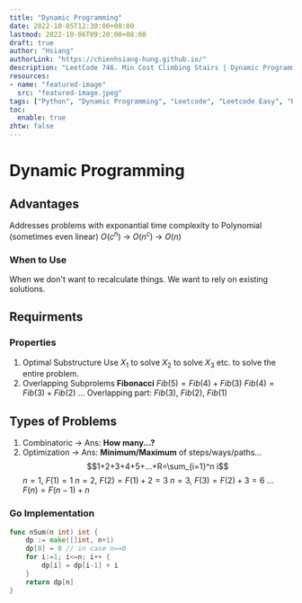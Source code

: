 ```yaml
---
title: "Dynamic Programming"
date: 2022-10-05T12:30:00+08:00
lastmod: 2022-10-06T09:20:00+08:00
draft: true
author: "Hsiang"
authorLink: "https://chienhsiang-hung.github.io/"
description: "LeetCode 746. Min Cost Climbing Stairs | Dynamic Programming | Python | Time O(n) Space O(1) Question"
resources:
- name: "featured-image"
  src: "featured-image.jpeg"
tags: ["Python", "Dynamic Programming", "Leetcode", "Leetcode Easy", "Bottom Up Approach"]
toc:
  enable: true
zhtw: false
---
```

# Dynamic Programming
## Advantages
Addresses problems with exponantial time complexity to Polynomial (sometimes even linear)
$O(c^n)$ -> $O(n^c)$ -> $O(n)$
### When to Use
When we don't want to recalculate things. We want to rely on existing solutions.

## Requirments
### Properties
1. Optimal Substructure
Use $X_1$ to solve $X_2$ to solve $X_3$ etc. to solve the entire problem.
2. Overlapping Subprolems
**Fibonacci**
$Fib(5) = Fib(4) + Fib(3)$
$Fib(4) = Fib(3) + Fib(2)$
...
Overlapping part: $Fib(3)$, $Fib(2)$, $Fib(1)$

## Types of Problems
1. Combinatoric -> Ans: **How many...?**
2. Optimization -> Ans: **Minimum/Maximum** of steps/ways/paths...
$$1+2+3+4+5+...+R=\sum_{i=1}^n i$$
$n=1$, $F(1)=1$
$n=2$, $F(2)=F(1)+2=3$
$n=3$, $F(3)=F(2)+3=6$
...
$F(n)=F(n-1)+n$
### Go Implementation
```go
func nSum(n int) int {
	dp := make([]int, n+1)
	dp[0] = 0 // in case n==0
	for i:=1; i<=n; i++ {
		dp[i] = dp[i-1] + i
	}
	return dp[n]
}
```

